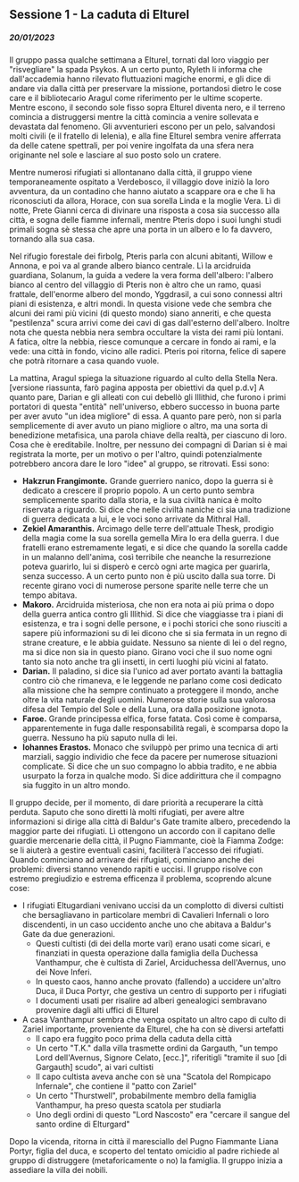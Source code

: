 ## Sessione 1 - La caduta di Elturel

##### 20/01/2023

Il gruppo passa qualche settimana a Elturel, tornati dal loro viaggio per "risvegliare" la spada Psykos. A un certo punto, Ryleth li informa che dall'accademia hanno rilevato fluttuazioni magiche enormi, e gli dice di andare via dalla città per preservare la missione, portandosi dietro le cose care e il bibliotecario Aragul come riferimento per le ultime scoperte. Mentre escono, il secondo sole fisso sopra Elturel diventa nero, e il terreno comincia a distruggersi mentre la città comincia a venire sollevata e devastata dal fenomeno. Gli avventurieri escono per un pelo, salvandosi molti civili (e il fratello di Ielenia), e alla fine Elturel sembra venire afferrata da delle catene spettrali, per poi venire ingolfata da una sfera nera originante nel sole e lasciare al suo posto solo un cratere.

Mentre numerosi rifugiati si allontanano dalla città, il gruppo viene temporaneamente ospitato a Verdebosco, il villaggio dove iniziò la loro avventura, da un contadino che hanno aiutato a scappare ora e che li ha riconosciuti da allora, Horace, con sua sorella Linda e la moglie Vera. Lì di notte, Prete Gianni cerca di divinare una risposta a cosa sia successo alla città, e sogna delle fiamme infernali, mentre Pteris dopo i suoi lunghi studi primali sogna sè stessa che apre una porta in un albero e lo fa davvero, tornando alla sua casa.

Nel rifugio forestale dei firbolg, Pteris parla con alcuni abitanti, Willow e Annona, e poi va al grande albero bianco centrale. Lì la arcidruida guardiana, Solanum, la guida a vedere la vera forma dell'albero: l'albero bianco al centro del villaggio di Pteris non è altro che un ramo, quasi frattale, dell'enorme albero del mondo, Yggdrasil, a cui sono connessi altri piani di esistenza, e altri mondi. In questa visione vede che sembra che alcuni dei rami più vicini (di questo mondo) siano anneriti, e che questa "pestilenza" scura arrivi come dei cavi di gas dall'esterno dell'albero. Inoltre nota che questa nebbia nera sembra occultare la vista dei rami più lontani. A fatica, oltre la nebbia, riesce comunque a cercare in fondo ai rami, e la vede: una città in fondo, vicino alle radici. Pteris poi ritorna, felice di sapere che potrà ritornare a casa quando vuole.

La mattina, Aragul spiega la situazione riguardo al culto della Stella Nera. [versione riassunta, farò pagina apposta per obiettivi da quel p.d.v] A quanto pare, Darian e gli alleati con cui debellò gli Illithid, che furono i primi portatori di questa "entità" nell'universo, ebbero successo in buona parte per aver avuto "un idea migliore" di essa. A quanto pare però, non si parla semplicemente di aver avuto un piano migliore o altro, ma una sorta di benedizione metafisica, una parola chiave della realtà, per ciascuno di loro. Cosa che è ereditabile. Inoltre, per nessuno dei compagni di Darian si è mai registrata la morte, per un motivo o per l'altro, quindi potenzialmente potrebbero ancora dare le loro "idee" al gruppo, se ritrovati. Essi sono:

- **Hakzrun Frangimonte.** Grande guerriero nanico, dopo la guerra si è dedicato a crescere il proprio popolo. A un certo punto sembra semplicemente sparito dalla storia, e la sua civiltà nanica è molto riservata a riguardo. Si dice che nelle civiltà naniche ci sia una tradizione di guerra dedicata a lui, e le voci sono arrivate da Mithral Hall.
- **Zekiel Amaranthis.** Arcimago delle terre dell'attuale Thesk, prodigio della magia come la sua sorella gemella Mira lo era della guerra. I due fratelli erano estremamente legati, e si dice che quando la sorella cadde in un malanno dell'anima, così terribile che neanche la resurrezione poteva guarirlo, lui si disperò e cercò ogni arte magica per guarirla, senza successo. A un certo punto non è più uscito dalla sua torre. Di recente girano voci di numerose persone sparite nelle terre che un tempo abitava.
- **Makoro.** Arcidruida misteriosa, che non era nota ai più prima o dopo della guerra antica contro gli Illithid. Si dice che viaggiasse tra i piani di esistenza, e tra i sogni delle persone, e i pochi storici che sono riusciti a sapere più informazioni su di lei dicono che si sia fermata in un regno di strane creature, e le abbia guidate. Nessuno sa niente di lei o del regno, ma si dice non sia in questo piano. Girano voci che il suo nome ogni tanto sia noto anche tra gli insetti, in certi luoghi più vicini al fatato.
- **Darian.** Il paladino, si dice sia l'unico ad aver portato avanti la battaglia contro ciò che rimaneva, e le leggende ne parlano come così dedicato alla missione che ha sempre continuato a proteggere il mondo, anche oltre la vita naturale degli uomini. Numerose storie sulla sua valorosa difesa del Tempio del Sole e della Luna, ora dalla posizione ignota.
- **Faroe.** Grande principessa elfica, forse fatata. Così come è comparsa, apparentemente in fuga dalle responsabilità regali, è scomparsa dopo la guerra. Nessuno ha più saputo nulla di lei.
- **Iohannes Erastos.** Monaco che sviluppò per primo una tecnica di arti marziali, saggio individio che fece da pacere per numerose situazioni complicate. Si dice che un suo compagno lo abbia tradito, e ne abbia usurpato la forza in qualche modo. Si dice addirittura che il compagno sia fuggito in un altro mondo.

Il gruppo decide, per il momento, di dare priorità a recuperare la città perduta. Saputo che sono diretti là molti rifugiati, per avere altre informazioni si dirige alla città di Baldur's Gate tramite albero, precedendo la maggior parte dei rifugiati. Lì ottengono un accordo con il capitano delle guardie mercenarie della città, il Pugno Fiammante, cioè la Fiamma Zodge: se li aiuterà a gestire eventuali casini, faciliterà l'accesso dei rifugiati. Quando cominciano ad arrivare dei rifugiati, cominciano anche dei problemi: diversi stanno venendo rapiti e uccisi. Il gruppo risolve con estremo pregiudizio e estrema efficenza il problema, scoprendo alcune cose:

- I rifugiati Eltugardiani venivano uccisi da un complotto di diversi cultisti che bersagliavano in particolare membri di Cavalieri Infernali o loro discendenti, in un caso uccidento anche uno che abitava a Baldur's Gate da due generazioni.
    - Questi cultisti (di dei della morte vari) erano usati come sicari, e finanziati in questa operazione dalla famiglia della Duchessa Vanthampur, che è cultista di Zariel, Arciduchessa dell'Avernus, uno dei Nove Inferi.
    - In questo caos, hanno anche provato (fallendo) a uccidere un'altro Duca, il Duca Portyr, che gestiva un centro di supporto per i rifugiati
    - I documenti usati per risalire ad alberi genealogici sembravano provenire dagli alti uffici di Elturel
- A casa Vanthampur sembra che venga ospitato un altro capo di culto di Zariel importante, proveniente da Elturel, che ha con sè diversi artefatti
    - Il capo era fuggito poco prima della caduta della città
    - Un certo "T.K."  dalla villa trasmette ordini da Gargauth, "un tempo Lord dell'Avernus, Signore Celato, [ecc.]", riferitigli "tramite il suo [di Gargauth] scudo", ai vari cultisti
    - Il capo cultista aveva anche con sè una "Scatola del Rompicapo Infernale", che contiene il "patto con Zariel"
    - Un certo "Thurstwell", probabilmente membro della famiglia Vanthampur, ha preso questa scatola per studiarla
    - Uno degli ordini di questo "Lord Nascosto" era "cercare il sangue del santo ordine di Elturgard"

Dopo la vicenda, ritorna in città il maresciallo del Pugno Fiammante Liana Portyr, figlia del duca, e scoperto del tentato omicidio al padre richiede al gruppo di distruggere (metaforicamente o no) la famiglia. Il gruppo inizia a assediare la villa dei nobili.